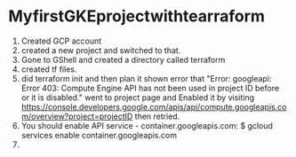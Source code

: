 # MyfirstGKEprojectwithtearraform

1. Created GCP account
2. created a new project and switched to that.
3. Gone to GShell and created a directory called terraform
4. created tf files.
5. did terraform init and then plan it shown error that "Error: googleapi: Error 403: Compute Engine API has not been used in project ID before or it is disabled."
went to project page and Enabled it by visiting https://console.developers.google.com/apis/api/compute.googleapis.com/overview?project=projectID then retried.
6. You should enable API service - container.googleapis.com:
$ gcloud services enable container.googleapis.com 
7. 
